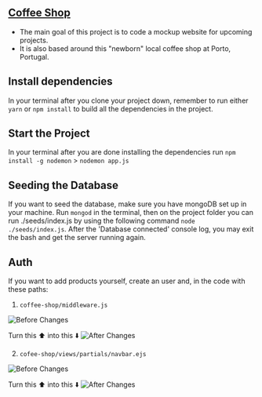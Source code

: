 ## [Coffee Shop](https://vast-garden-39328.herokuapp.com/)

- The main goal of this project is to code a mockup website for upcoming projects.
- It is also based around this "newborn" local coffee shop at Porto, Portugal.

## Install dependencies

In your terminal after you clone your project down, remember to run either `yarn` or `npm install` to build all the dependencies in the project.

## Start the Project

In your terminal after you are done installing the dependencies run `npm install -g nodemon` > `nodemon app.js`

## Seeding the Database

If you want to seed the database, make sure you have mongoDB set up in your machine.
Run `mongod` in the terminal, then on the project folder you can run ./seeds/index.js by using the following command `node ./seeds/index.js`. After the 'Database connected' console log, you may exit the bash and get the server running again.

## Auth

If you want to add products yourself, create an user and, in the code with these paths:

1. `coffee-shop/middleware.js`

![Before Changes](https://res.cloudinary.com/djmmemi6j/image/upload/v1653558635/Screenshot_2022-05-26_104747_oxxqhe.png)

Turn this ⬆️ into this ⬇️
![After Changes](https://res.cloudinary.com/djmmemi6j/image/upload/v1653558635/Screenshot_2022-05-26_104828_tbqd2t.png)

2. `cofee-shop/views/partials/navbar.ejs`

![Before Changes](https://res.cloudinary.com/djmmemi6j/image/upload/v1653559193/Screenshot_2022-05-26_105804_vpystk.png)

Turn this ⬆️ into this ⬇️
![After Changes](https://res.cloudinary.com/djmmemi6j/image/upload/v1653559193/Screenshot_2022-05-26_105925_h0wf9b.png)
